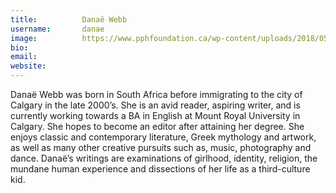 ```yaml
---
title:          Danaë Webb
username:       danae
image:          https://www.pphfoundation.ca/wp-content/uploads/2018/05/default-avatar-600x600.png
bio:            
email:          
website:        
---
```


Danaë Webb was born in South Africa before immigrating to the city of Calgary
in the late 2000’s. She is an avid reader, aspiring writer, and is currently working towards a BA
in English at Mount Royal University in Calgary. She hopes to become an editor after attaining
her degree. She enjoys classic and contemporary literature, Greek mythology and artwork, as
well as many other creative pursuits such as, music, photography and dance. Danaë’s writings
are examinations of girlhood, identity, religion, the mundane human experience and dissections
of her life as a third-culture kid.

